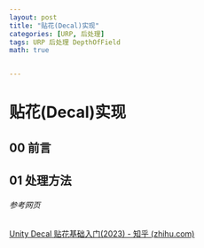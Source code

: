 ```yaml
---
layout: post
title: "贴花(Decal)实现"
categories: [URP, 后处理]
tags: URP 后处理 DepthOfField
math: true


---
```


# 贴花(Decal)实现

## 00 前言

## 01 处理方法

###### 参考网页

[Unity Decal 贴花基础入门(2023) - 知乎 (zhihu.com)](https://zhuanlan.zhihu.com/p/666213716)
